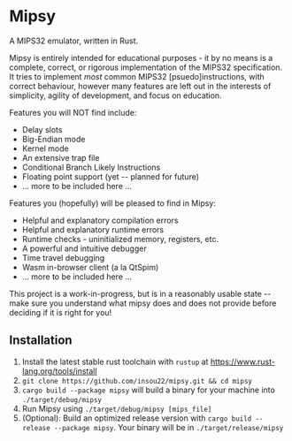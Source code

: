 # Mipsy

A MIPS32 emulator, written in Rust.

Mipsy is entirely intended for educational purposes - it by no means is a complete, correct, or rigorous implementation of the MIPS32 specification. It tries to implement *most* common MIPS32 \[psuedo\]instructions, with correct behaviour, however many features are left out in the interests of simplicity, agility of development, and focus on education.

Features you will NOT find include:
- Delay slots
- Big-Endian mode
- Kernel mode
- An extensive trap file
- Conditional Branch Likely Instructions
- Floating point support (yet -- planned for future)
- ... more to be included here ...

Features you (hopefully) will be pleased to find in Mipsy:
- Helpful and explanatory compilation errors
- Helpful and explanatory runtime errors
- Runtime checks - uninitialized memory, registers, etc.
- A powerful and intuitive debugger
- Time travel debugging
- Wasm in-browser client (a la QtSpim) 
- ... more to be included here ...

This project is a work-in-progress, but is in a reasonably usable state -- make sure you understand what mipsy does and does not provide before deciding if it is right for you!


## Installation

1. Install the latest stable rust toolchain with `rustup` at https://www.rust-lang.org/tools/install
2. `git clone https://github.com/insou22/mipsy.git && cd mipsy`
3. `cargo build --package mipsy` will build a binary for your machine into `./target/debug/mipsy`
4. Run Mipsy using `./target/debug/mipsy [mips_file]`
5. (Optional): Build an optimized release version with `cargo build --release --package mipsy`. Your binary will be in `./target/release/mipsy`
